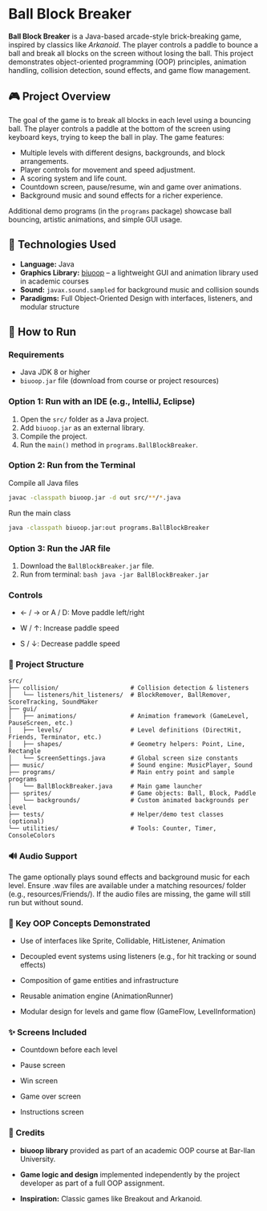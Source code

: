 # Ball Block Breaker

**Ball Block Breaker** is a Java-based arcade-style brick-breaking game, inspired by classics like *Arkanoid*. The player controls a paddle to bounce a ball and break all blocks on the screen without losing the ball. This project demonstrates object-oriented programming (OOP) principles, animation handling, collision detection, sound effects, and game flow management.

## 🎮 Project Overview

The goal of the game is to break all blocks in each level using a bouncing ball. The player controls a paddle at the bottom of the screen using keyboard keys, trying to keep the ball in play. The game features:

- Multiple levels with different designs, backgrounds, and block arrangements.
- Player controls for movement and speed adjustment.
- A scoring system and life count.
- Countdown screen, pause/resume, win and game over animations.
- Background music and sound effects for a richer experience.

Additional demo programs (in the `programs` package) showcase ball bouncing, artistic animations, and simple GUI usage.

## 🧰 Technologies Used

- **Language:** Java
- **Graphics Library:** [biuoop](https://www.cs.biu.ac.il/~baraks/oop/biuoop.jar) – a lightweight GUI and animation library used in academic courses
- **Sound:** `javax.sound.sampled` for background music and collision sounds
- **Paradigms:** Full Object-Oriented Design with interfaces, listeners, and modular structure

## 🚀 How to Run

### Requirements

- Java JDK 8 or higher
- `biuoop.jar` file (download from course or project resources)

### Option 1: Run with an IDE (e.g., IntelliJ, Eclipse)

1. Open the `src/` folder as a Java project.
2. Add `biuoop.jar` as an external library.
3. Compile the project.
4. Run the `main()` method in `programs.BallBlockBreaker`.

### Option 2: Run from the Terminal

Compile all Java files
```bash
javac -classpath biuoop.jar -d out src/**/*.java
```
Run the main class
```bash
java -classpath biuoop.jar:out programs.BallBlockBreaker
```

### Option 3: Run the JAR file

1. Download the `BallBlockBreaker.jar` file.
2. Run from terminal:
```bash java -jar BallBlockBreaker.jar ```


### Controls
- ← / → or A / D: Move paddle left/right

- W / ↑: Increase paddle speed

- S / ↓: Decrease paddle speed


### 📁 Project Structure
```text
src/
├── collision/                    # Collision detection & listeners
│   └── listeners/hit_listeners/  # BlockRemover, BallRemover, ScoreTracking, SoundMaker
├── gui/
│   ├── animations/               # Animation framework (GameLevel, PauseScreen, etc.)
│   ├── levels/                   # Level definitions (DirectHit, Friends, Terminator, etc.)
│   ├── shapes/                   # Geometry helpers: Point, Line, Rectangle
│   └── ScreenSettings.java       # Global screen size constants
├── music/                        # Sound engine: MusicPlayer, Sound
├── programs/                     # Main entry point and sample programs
│   └── BallBlockBreaker.java     # Main game launcher
├── sprites/                      # Game objects: Ball, Block, Paddle
│   └── backgrounds/              # Custom animated backgrounds per level
├── tests/                        # Helper/demo test classes (optional)
└── utilities/                    # Tools: Counter, Timer, ConsoleColors
```

### 🔊 Audio Support

The game optionally plays sound effects and background music for each level. Ensure .wav files are available under a matching resources/ folder (e.g., resources/Friends/). If the audio files are missing, the game will still run but without sound.


### 🧠 Key OOP Concepts Demonstrated

- Use of interfaces like Sprite, Collidable, HitListener, Animation

- Decoupled event systems using listeners (e.g., for hit tracking or sound effects)

- Composition of game entities and infrastructure

- Reusable animation engine (AnimationRunner)

- Modular design for levels and game flow (GameFlow, LevelInformation)


### ✨ Screens Included

- Countdown before each level

- Pause screen

- Win screen

- Game over screen

- Instructions screen


### 🙏 Credits

- **biuoop library** provided as part of an academic OOP course at Bar-Ilan University.

- **Game logic and design** implemented independently by the project developer as part of a full OOP assignment.

- **Inspiration:** Classic games like Breakout and Arkanoid.


